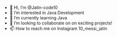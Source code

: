 - 👋 Hi, I’m @Jatin-code10
- 👀 I’m interested in Java Development
- 🌱 I’m currently learning Java
- 💞️ I’m looking to collaborate on on exciting projects!
- 📫 How to reach me on Instagram 10_messi_jatin

<!---
Jatin-code10/Jatin-code10 is a ✨ special ✨ repository because its `README.md` (this file) appears on your GitHub profile.
You can click the Preview link to take a look at your changes.
--->
